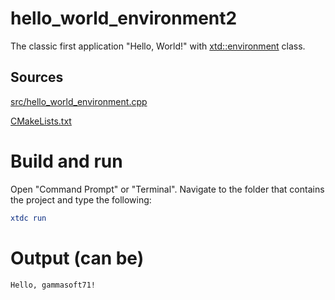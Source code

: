 # hello_world_environment2

The classic first application "Hello, World!" with [xtd::environment](https://codedocs.xyz/gammasoft71/xtd/classxtd_1_1environment.html) class.

## Sources

[src/hello_world_environment.cpp](src/hello_world_environment2.cpp)

[CMakeLists.txt](CMakeLists.txt)

# Build and run

Open "Command Prompt" or "Terminal". Navigate to the folder that contains the project and type the following:

```cmake
xtdc run
```

# Output (can be)

```
Hello, gammasoft71!
```

